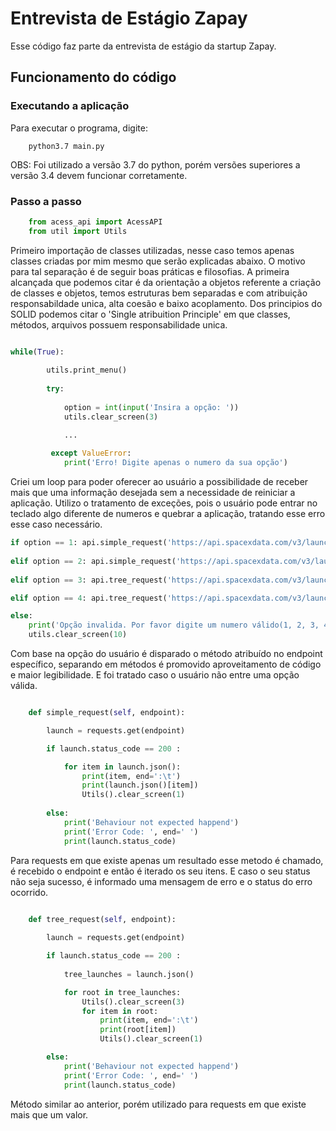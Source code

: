 # Entrevista de Estágio Zapay

Esse código faz parte da entrevista de estágio da startup Zapay.

## Funcionamento do código

### Executando a aplicação

Para executar o programa, digite: 

```shell
    python3.7 main.py
```
OBS: Foi utilizado a versão 3.7 do python, porém versões superiores a versão 3.4 devem funcionar corretamente.

### Passo a passo

```python
    from acess_api import AcessAPI
    from util import Utils
```

Primeiro importação de classes utilizadas, nesse caso  temos apenas classes criadas por mim mesmo que serão explicadas abaixo.
O motivo para tal separação é de seguir boas práticas e filosofias. A primeira alcançada que podemos citar é da orientação a objetos referente a criação de classes e objetos, temos estruturas bem separadas e com atribuição responsabildade unica, alta coesão e baixo acoplamento. Dos principios do SOLID podemos citar o 'Single atribuition Principle' em que classes, métodos, arquivos possuem responsabilidade unica. 


```python

while(True):
        
        utils.print_menu()
        
        try:
            
            option = int(input('Insira a opção: '))
            utils.clear_screen(3)

            ...
        
         except ValueError:
            print('Erro! Digite apenas o numero da sua opção')


```

Criei um loop para poder oferecer ao usuário a possibilidade de receber mais que uma informação desejada sem a necessidade de reiniciar a aplicação.
Utilizo o tratamento de exceções, pois o usuário pode entrar no teclado algo diferente de numeros e quebrar a aplicação, tratando esse erro esse caso necessário.


```python
if option == 1: api.simple_request('https://api.spacexdata.com/v3/launches/next')
        
elif option == 2: api.simple_request('https://api.spacexdata.com/v3/launches/latest')
    
elif option == 3: api.tree_request('https://api.spacexdata.com/v3/launches/upcoming')

elif option == 4: api.tree_request('https://api.spacexdata.com/v3/launches/past')

else:
    print('Opção invalida. Por favor digite um numero válido(1, 2, 3, 4)')
    utils.clear_screen(10)
```

Com base na opção do usuário é disparado o método atribuído no endpoint específico, separando em métodos é promovido aproveitamento de código e maior legibilidade.
E foi tratado caso o usuário não entre uma opção válida.

```python

    def simple_request(self, endpoint):

        launch = requests.get(endpoint)

        if launch.status_code == 200 :

            for item in launch.json():
                print(item, end=':\t')
                print(launch.json()[item])
                Utils().clear_screen(1)
        
        else:
            print('Behaviour not expected happend')
            print('Error Code: ', end=' ')
            print(launch.status_code)

```

Para requests em que existe apenas um resultado esse metodo é chamado, é recebido o endpoint e então é iterado os seu itens. 
E caso o seu status não seja sucesso, é informado uma mensagem de erro e o status do erro ocorrido.

```python

    def tree_request(self, endpoint):
        
        launch = requests.get(endpoint)

        if launch.status_code == 200 :
        
            tree_launches = launch.json()

            for root in tree_launches:
                Utils().clear_screen(3)
                for item in root:
                    print(item, end=':\t')
                    print(root[item])
                    Utils().clear_screen(1)

        else:
            print('Behaviour not expected happend')
            print('Error Code: ', end=' ')
            print(launch.status_code)


```

Método similar ao anterior, porém utilizado para requests em que existe mais que um valor.



